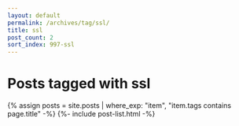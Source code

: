 ```yaml
---
layout: default
permalink: /archives/tag/ssl/
title: ssl
post_count: 2
sort_index: 997-ssl
---
```

<h1 class="page-heading">Posts tagged with ssl</h1>
{% assign posts = site.posts | where_exp: "item", "item.tags contains page.title" -%}
{%- include post-list.html -%}
